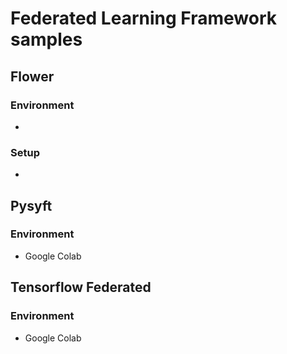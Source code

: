 # Federated Learning Framework samples

## Flower
### Environment
- 
### Setup
- 

## Pysyft
### Environment
- Google Colab

## Tensorflow Federated
### Environment
- Google Colab
